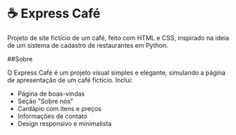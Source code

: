 # ☕ Express Café

Projeto de site fictício de um café, feito com HTML e CSS, inspirado na ideia de um sistema de cadastro de restaurantes em Python.

##Sobre

O Express Café é um projeto visual simples e elegante, simulando a página de apresentação de um café fictício. Inclui:

- Página de boas-vindas
- Seção "Sobre nós"
- Cardápio com itens e preços
- Informações de contato
- Design responsivo e minimalista
